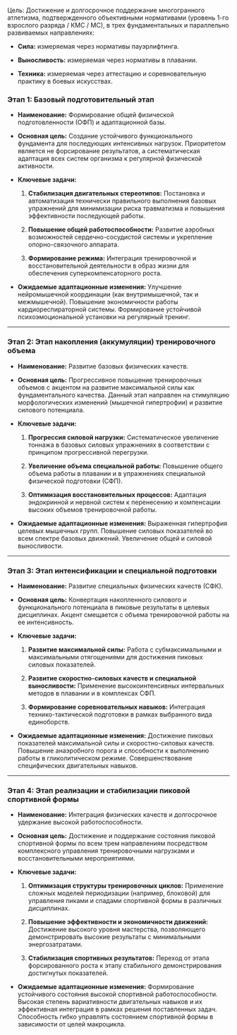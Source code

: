 Цель:
Достижение и долгосрочное поддержание многогранного атлетизма, подтвержденного объективными нормативами (уровень 1-го взрослого разряда / КМС / МС), в трех фундаментальных и параллельно развиваемых направлениях:

- **Сила:** измеряемая через нормативы пауэрлифтинга.
    
- **Выносливость:** измеряемая через нормативы в плавании.
    
- **Техника:** измеряемая через аттестацию и соревновательную практику в боевых искусствах.

### **Этап 1: Базовый подготовительный этап**

- **Наименование:** Формирование общей физической подготовленности (ОФП) и адаптационной базы.
    
- **Основная цель:** Создание устойчивого функционального фундамента для последующих интенсивных нагрузок. Приоритетом является не форсирование результатов, а систематическая адаптация всех систем организма к регулярной физической активности.
    
- **Ключевые задачи:**
    
    1. **Стабилизация двигательных стереотипов:** Постановка и автоматизация технически правильного выполнения базовых упражнений для минимизации риска травматизма и повышения эффективности последующей работы.
        
    2. **Повышение общей работоспособности:** Развитие аэробных возможностей сердечно-сосудистой системы и укрепление опорно-связочного аппарата.
        
    3. **Формирование режима:** Интеграция тренировочной и восстановительной деятельности в образ жизни для обеспечения суперкомпенсаторного роста.
        
- **Ожидаемые адаптационные изменения:** Улучшение нейромышечной координации (как внутримышечной, так и межмышечной). Повышение экономичности работы кардиореспираторной системы. Формирование устойчивой психоэмоциональной установки на регулярный тренинг.
    

---

### **Этап 2: Этап накопления (аккумуляции) тренировочного объема**

- **Наименование:** Развитие базовых физических качеств.
    
- **Основная цель:** Прогрессивное повышение тренировочных объемов с акцентом на развитие максимальной силы как фундаментального качества. Данный этап направлен на стимуляцию морфологических изменений (мышечной гипертрофии) и развитие силового потенциала.
    
- **Ключевые задачи:**
    
    1. **Прогрессия силовой нагрузки:** Систематическое увеличение тоннажа в базовых силовых упражнениях в соответствии с принципом прогрессивной перегрузки.
        
    2. **Увеличение объема специальной работы:** Повышение общего объема работы в плавании и в упражнениях специальной физической подготовки (СФП).
        
    3. **Оптимизация восстановительных процессов:** Адаптация эндокринной и нервной систем к перенесению и компенсации высоких объемов тренировочной работы.
        
- **Ожидаемые адаптационные изменения:** Выраженная гипертрофия целевых мышечных групп. Повышение силовых показателей во всем спектре базовых движений. Увеличение общей и силовой выносливости.
    

---

### **Этап 3: Этап интенсификации и специальной подготовки**

- **Наименование:** Развитие специальных физических качеств (СФК).
    
- **Основная цель:** Конвертация накопленного силового и функционального потенциала в пиковые результаты в целевых дисциплинах. Акцент смещается с объема тренировочной работы на ее интенсивность.
    
- **Ключевые задачи:**
    
    1. **Развитие максимальной силы:** Работа с субмаксимальными и максимальными отягощениями для достижения пиковых силовых показателей.
        
    2. **Развитие скоростно-силовых качеств и специальной выносливости:** Применение высокоинтенсивных интервальных методов в плавании и в комплексах СФП.
        
    3. **Формирование соревновательных навыков:** Интеграция технико-тактической подготовки в рамках выбранного вида единоборств.
        
- **Ожидаемые адаптационные изменения:** Достижение пиковых показателей максимальной силы и скоростно-силовых качеств. Повышение анаэробного порога и способности к выполнению работы в гликолитическом режиме. Совершенствование специфических двигательных навыков.
    

---

### **Этап 4: Этап реализации и стабилизации пиковой спортивной формы**

- **Наименование:** Интеграция физических качеств и долгосрочное удержание высокой работоспособности.
    
- **Основная цель:** Достижение и поддержание состояния пиковой спортивной формы по всем трем направлениям посредством комплексного управления тренировочными нагрузками и восстановительными мероприятиями.
    
- **Ключевые задачи:**
    
    1. **Оптимизация структуры тренировочных циклов:** Применение сложных моделей периодизации (например, блоковой) для управления пиками и спадами спортивной формы в различных дисциплинах.
        
    2. **Повышение эффективности и экономичности движений:** Достижение высокого уровня мастерства, позволяющего демонстрировать высокие результаты с минимальными энергозатратами.
        
    3. **Стабилизация спортивных результатов:** Переход от этапа форсированного роста к этапу стабильного демонстрирования достигнутых показателей.
        
- **Ожидаемые адаптационные изменения:** Формирование устойчивого состояния высокой спортивной работоспособности. Высокая степень вариативности двигательных навыков и их эффективная интеграция в рамках решения поставленных задач. Способность гибко управлять состоянием спортивной формы в зависимости от целей макроцикла.